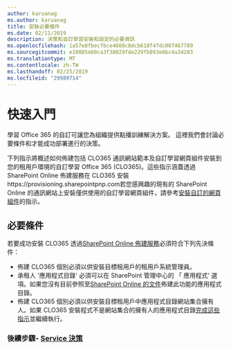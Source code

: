 ```yaml
---
author: karuanag
ms.author: karuanag
title: 安裝必要條件
ms.date: 02/11/2019
description: 決策和自訂學習安裝和設定的必要資訊
ms.openlocfilehash: 1a57e8fbecfbce4608c8dcb618f4fdc007467789
ms.sourcegitcommit: e10085e60ca3f38029fde229fb093e6bc4a34203
ms.translationtype: MT
ms.contentlocale: zh-TW
ms.lasthandoff: 02/25/2019
ms.locfileid: "29989714"
---
```

# <a name="getting-started"></a>快速入門

學習 Office 365 的自訂可讓您為組織提供點播訓練解決方案。 這裡我們會討論必要條件和才能成功部署進行的決策。

下列指示將概述如何佈建包括 CLO365 通訊網站範本及自訂學習網頁組件安裝到您的租用戶環境的自訂學習 Office 365 (CLO365)。這些指示涵蓋透過 SharePoint Online 佈建服務在 CLO365 安裝https://provisioning.sharepointpnp.com若您感興趣的現有的 SharePoint Online 的通訊網站上安裝僅供使用的自訂學習網頁組件，請參考[安裝自訂的網頁組件](installwebpart.md)的指示。 

## <a name="prerequisites"></a>必要條件
 
若要成功安裝 CLO365 透過[SharePoint Online 佈建服務](https://provisioning.sharepointpnp.com)必須符合下列先決條件： 
 
- 佈建 CLO365 個別必須以供安裝目標租用戶的租用戶系統管理員。  
- 承租人 '應用程式目錄' 必須可以在 SharePoint 管理中心的 「 應用程式' 選項。如果您沒有目前參照至[SharePoint Online 的文件](https://docs.microsoft.com/en-us/sharepoint/use-app-catalog)佈建此功能的應用程式目錄。  
- 佈建 CLO365 個別必須以供安裝目標租用戶中應用程式目錄網站集合擁有人。如果 CLO365 安裝程式不是網站集合的擁有人的應用程式目錄[完成這些指示](addappadmin.md)並繼續執行。  

### <a name="next-steps---service-decisionsservicedecisionsmd"></a>後續步驟- [Service 決策](servicedecisions.md)
